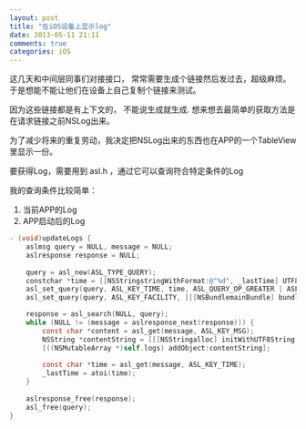 ```yaml
---
layout: post
title: "在iOS设备上显示log"
date: 2013-05-11 21:11
comments: true
categories: iOS
---
```


这几天和中间层同事们对接接口， 常常需要生成个链接然后发过去，超级麻烦。于是想能不能让他们在设备上自己复制个链接来测试。

因为这些链接都是有上下文的， 不能说生成就生成. 想来想去最简单的获取方法是在请求链接之前NSLog出来。

为了减少将来的重复劳动，我决定把NSLog出来的东西也在APP的一个TableView里显示一份。

要获得Log，需要用到 asl.h ，通过它可以查询符合特定条件的Log

我的查询条件比较简单：
1. 当前APP的Log
2. APP启动后的Log

```objectivec
- (void)updateLogs {
    aslmsg query = NULL, message = NULL;
    aslresponse response = NULL;
    
    query = asl_new(ASL_TYPE_QUERY);
    constchar *time = [[NSStringstringWithFormat:@"%d", _lastTime] UTF8String]; 
    asl_set_query(query, ASL_KEY_TIME, time, ASL_QUERY_OP_GREATER | ASL_QUERY_OP_NUMERIC);
    asl_set_query(query, ASL_KEY_FACILITY, [[[NSBundlemainBundle] bundleIdentifier] UTF8String], ASL_QUERY_OP_EQUAL);

    response = asl_search(NULL, query);
    while (NULL != (message = aslresponse_next(response))) {
        const char *content = asl_get(message, ASL_KEY_MSG);
        NSString *contentString = [[[NSStringalloc] initWithUTF8String:content] autorelease];
        [((NSMutableArray *)self.logs) addObject:contentString];
        
        const char *time = asl_get(message, ASL_KEY_TIME);
        _lastTime = atoi(time);
    }
    
    aslresponse_free(response);
    asl_free(query);
}
```

